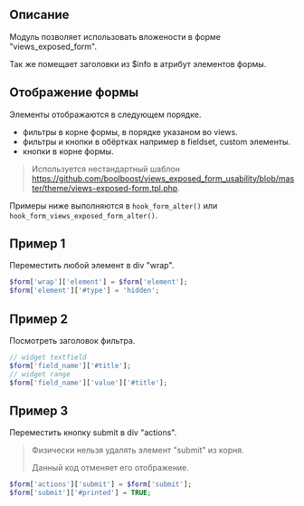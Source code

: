 ## Описание

Модуль позволяет использовать вложености в форме "views_exposed_form".

Так же помещает заголовки из $info в атрибут элементов формы.

## Отображение формы

Элементы отображаются в следующем порядке.

- фильтры в корне формы, в порядке указаном во views.
- фильтры и кнопки в обёртках например в fieldset, custom элементы.
- кнопки в корне формы.

> Используется нестандартный шаблон https://github.com/boolboost/views_exposed_form_usability/blob/master/theme/views-exposed-form.tpl.php.

Примеры ниже выполняются в `hook_form_alter()` или `hook_form_views_exposed_form_alter()`.

## Пример 1

Переместить любой элемент в div "wrap".

~~~ php
$form['wrap']['element'] = $form['element'];
$form['element']['#type'] = 'hidden';
~~~

## Пример 2

Посмотреть заголовок фильтра.

~~~ php
// widget textfield
$form['field_name']['#title'];
// widget range
$form['field_name']['value']['#title'];
~~~

## Пример 3

Переместить кнопку submit в div "actions".

> Физически нельзя удалять элемент "submit" из корня.
>
> Данный код отменяет его отображение.

~~~ php
$form['actions']['submit'] = $form['submit'];
$form['submit']['#printed'] = TRUE;
~~~
